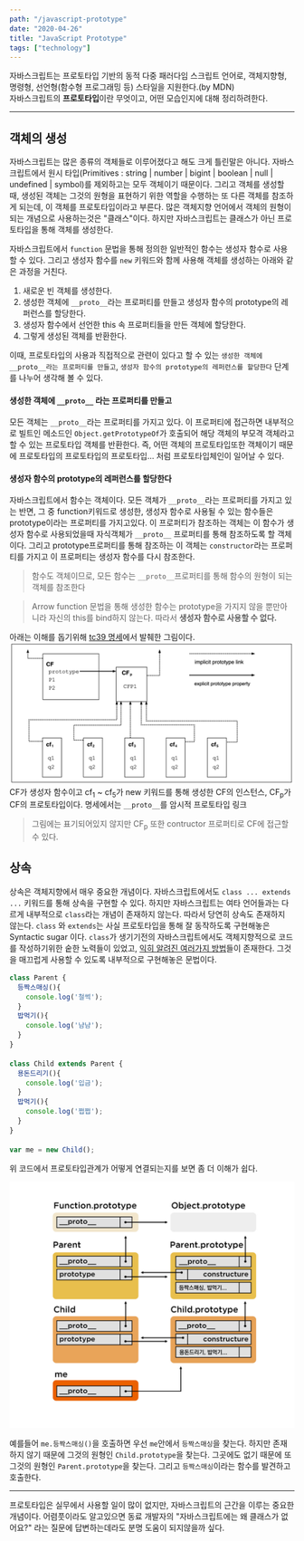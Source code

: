 ```yaml
---
path: "/javascript-prototype"
date: "2020-04-26"
title: "JavaScript Prototype"
tags: ["technology"]
---
```


자바스크립트는 프로토타입 기반의 동적 다중 패러다임 스크립트 언어로, 객체지향형, 명령형, 선언형(함수형 프로그래밍 등) 스타일을 지원한다.(by MDN)  
자바스크립트의 **프로토타입**이란 무엇이고, 어떤 모습인지에 대해 정리하려한다.

-----

## 객체의 생성
자바스크립트는 많은 종류의 객체들로 이루어졌다고 해도 크게 틀린말은 아니다. 자바스크립트에서 원시 타입(Primitives : string | number | bigint | boolean | null | undefined | symbol)를 제외하고는 모두 객체이기 때문이다. 그리고 객체를 생성할 때, 생성된 객체는 그것의 원형을 표현하기 위한 역할을 수행하는 또 다른 객체를 참조하게 되는데, 이 객체를 프로토타입이라고 부른다. 많은 객체지향 언어에서 객체의 원형이 되는 개념으로 사용하는것은 "클래스"이다. 하지만 자바스크립트는 클래스가 아닌 프로토타입을 통해 객체를 생성한다.

자바스크립트에서 `function` 문법을 통해 정의한 일반적인 함수는 생성자 함수로 사용 할 수 있다. 그리고 생성자 함수를 `new` 키워드와 함께 사용해 객체를 생성하는 아래와 같은 과정을 거친다.

1. 새로운 빈 객체를 생성한다.
2. 생성한 객체에 `__proto__`라는 프로퍼티를 만들고 생성자 함수의 prototype의 레퍼런스를 할당한다.
3. 생성자 함수에서 선언한 this 속 프로퍼티들을 만든 객체에 할당한다.
4. 그렇게 생성된 객체를 반환한다.

이때, 프로토타입의 사용과 직접적으로 관련이 있다고 할 수 있는 `생성한 객체에 __proto__라는 프로퍼티를 만들고`, `생성자 함수의 prototype의 레퍼런스를 할당한다` 단계를 나누어 생각해 볼 수 있다.

#### 생성한 객체에 `__proto__` 라는 프로퍼티를 만들고
모든 객체는 `__proto__`라는 프로퍼티를 가지고 있다. 이 프로퍼티에 접근하면 내부적으로 빌트인 메소드인 `Object.getPrototypeOf`가 호출되어 해당 객체의 부모격 객체라고 할 수 있는 프로토타입 객체를 반환한다. 즉, 어떤 객체의 프로토타입또한 객체이기 때문에 프로토타입의 프로토타입의 프로토타입... 처럼 프로토타입체인이 일어날 수 있다.

#### 생성자 함수의 prototype의 레퍼런스를 할당한다
자바스크립트에서 함수는 객체이다. 모든 객체가 `__proto__`라는 프로퍼티를 가지고 있는 반면, 그 중 function키워드로 생성한, 생성자 함수로 사용될 수 있는 함수들은 prototype이라는 프로퍼티를 가지고있다. 이 프로퍼티가 참조하는 객체는 이 함수가 생성자 함수로 사용되었을때 자식객체가 `__proto__` 프로퍼티를 통해 참조하도록 할 객체이다.
 그리고 prototype프로퍼티를 통해 참조하는 이 객체는 `constructor`라는 프로퍼티를 가지고 이 프로퍼티는 생성자 함수를 다시 참조한다.

> 함수도 객체이므로, 모든 함수는 `__proto__`프로퍼티를 통해 함수의 원형이 되는 객체를 참조한다

> Arrow function 문법을 통해 생성한 함수는 prototype을 가지지 않을 뿐만아니라 자신의 this를 bind하지 않는다. 따라서 **생성자 함수로 사용할 수 없다.**

아래는 이해를 돕기위해 [tc39 명세](http://zeldahagoshipda.com)에서 발췌한 그림이다.
![tc39 prototype](../images/javascript-prototype/prototype.png)
CF가 생성자 함수이고 cf<sub>1</sub> ~ cf<sub>5</sub>가 new 키워드를 통해 생성한 CF의 인스턴스, CF<sub>p</sub>가 CF의 프로토타입이다. 
명세에서는 `__proto__`를 암시적 프로토타입 링크

> 그림에는 표기되어있지 않지만 CF<sub>p</sub> 또한 contructor 프로퍼티로 CF에 접근할 수 있다.

## 상속
상속은 객체지향에서 매우 중요한 개념이다. 자바스크립트에서도 `class ... extends ...` 키워드를 통해 상속을 구현할 수 있다. 하지만 자바스크립트는 여타 언어들과는 다르게 내부적으로 `class`라는 개념이 존재하지 않는다. 따라서 당연히 상속도 존재하지 않는다. `class` 와 `extends`는 사실 프로토타입을 통해 잘 동작하도록 구현해놓은 Syntactic sugar 이다. `class`가 생기기전의 자바스크립트에서도 객체지향적으로 코드를 작성하기위한 숱한 노력들이 있었고, [익히 알려진 여러가지 방법](https://davidshariff.com/blog/javascript-inheritance-patterns/)들이 존재한다. 그것을 매끄럽게 사용할 수 있도록 내부적으로 구현해놓은 문법이다.

```js
class Parent {
  등짝스매싱(){
    console.log('철썩');
  }
  밥먹기(){
    console.log('냠냠');
  }
}

class Child extends Parent {
  용돈드리기(){
    console.log('입금');
  }
  밥먹기(){
    console.log('쩝쩝');
  }
}

var me = new Child();
```
위 코드에서 프로토타입관계가 어떻게 연결되는지를 보면 좀 더 이해가 쉽다.

![prototype arrow](../images/javascript-prototype/prototype-arrow.jpg)

예를들어 `me.등짝스매싱()`을 호출하면 우선 `me`안에서 `등짝스매싱`을 찾는다. 하지만 존재하지 않기 때문에 그것의 원형인 `Child.prototype`을 찾는다. 그곳에도 없기 때문에 또 그것의 원형인 `Parent.prototype`을 찾는다. 그리고 `등짝스매싱`이라는 함수를 발견하고 호출한다.

-----

프로토타입은 실무에서 사용할 일이 많이 없지만, 자바스크립트의 근간을 이루는 중요한 개념이다. 어렴풋이라도 알고있으면 동료 개발자의 "자바스크립트에는 왜 클래스가 없어요?" 라는 질문에 답변하는데라도 분명 도움이 되지않을까 싶다. 